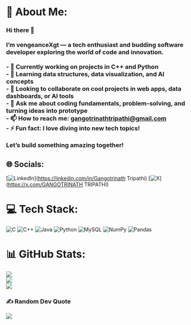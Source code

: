 # 💫 About Me:
### Hi there 👋<br><br>I’m vengeanceXgt — a tech enthusiast and budding software developer exploring the world of code and innovation.<br><br>- 🔭 Currently working on projects in C++ and Python<br>- 🌱 Learning data structures, data visualization, and AI concepts<br>- 👯 Looking to collaborate on cool projects in web apps, data dashboards, or AI tools<br>- 💬 Ask me about coding fundamentals, problem-solving, and turning ideas into prototype<br>- 📫 How to reach me: gangotrinathtripathi@gmail.com<br>- ⚡ Fun fact: I love diving into new tech topics!<br><br>Let’s build something amazing together!


## 🌐 Socials:
[![LinkedIn](https://img.shields.io/badge/LinkedIn-%230077B5.svg?logo=linkedin&logoColor=white)](https://linkedin.com/in/Gangotrinath Tripathi) [![X](https://img.shields.io/badge/X-black.svg?logo=X&logoColor=white)](https://x.com/GANGOTRINATH TRIPATHI) 

# 💻 Tech Stack:
![C](https://img.shields.io/badge/c-%2300599C.svg?style=for-the-badge&logo=c&logoColor=white) ![C++](https://img.shields.io/badge/c++-%2300599C.svg?style=for-the-badge&logo=c%2B%2B&logoColor=white) ![Java](https://img.shields.io/badge/java-%23ED8B00.svg?style=for-the-badge&logo=openjdk&logoColor=white) ![Python](https://img.shields.io/badge/python-3670A0?style=for-the-badge&logo=python&logoColor=ffdd54) ![MySQL](https://img.shields.io/badge/mysql-4479A1.svg?style=for-the-badge&logo=mysql&logoColor=white) ![NumPy](https://img.shields.io/badge/numpy-%23013243.svg?style=for-the-badge&logo=numpy&logoColor=white) ![Pandas](https://img.shields.io/badge/pandas-%23150458.svg?style=for-the-badge&logo=pandas&logoColor=white)
# 📊 GitHub Stats:
![](https://github-readme-stats.vercel.app/api?username=vengeanceXgt&theme=dark&hide_border=false&include_all_commits=false&count_private=false)<br/>
![](https://nirzak-streak-stats.vercel.app/?user=vengeanceXgt&theme=dark&hide_border=false)<br/>
![](https://github-readme-stats.vercel.app/api/top-langs/?username=vengeanceXgt&theme=dark&hide_border=false&include_all_commits=false&count_private=false&layout=compact)

### ✍️ Random Dev Quote
![](https://quotes-github-readme.vercel.app/api?type=horizontal&theme=radical)


<!-- Proudly created with GPRM ( https://gprm.itsvg.in ) -->
